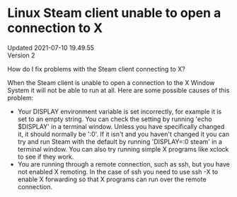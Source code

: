 # Linux Steam client unable to open a connection to X
Updated 2021-07-10 19.49.55  
Version 2  

How do I fix problems with the Steam client connecting to X?  
  
When the Steam client is unable to open a connection to the X Window System it will not be able to run at all.  Here are some possible causes of this problem:  
  

* Your DISPLAY environment variable is set incorrectly, for example it is set to an empty string.  You can check the setting by running 'echo $DISPLAY' in a terminal window.  Unless you have specifically changed it, it should normally be ':0'.  If it isn't and you haven't changed it you can try and run Steam with the default by running 'DISPLAY=:0 steam' in a terminal window.  You can also try running simple X programs like xclock to see if they work.
* You are running through a remote connection, such as ssh, but you have not enabled X remoting.  In the case of ssh you need to use ssh -X to enable X forwarding so that X programs can run over the remote connection.